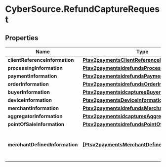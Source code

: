 # CyberSource.RefundCaptureRequest

## Properties
Name | Type | Description | Notes
------------ | ------------- | ------------- | -------------
**clientReferenceInformation** | [**Ptsv2paymentsClientReferenceInformation**](Ptsv2paymentsClientReferenceInformation.md) |  | [optional] 
**processingInformation** | [**Ptsv2paymentsidrefundsProcessingInformation**](Ptsv2paymentsidrefundsProcessingInformation.md) |  | [optional] 
**paymentInformation** | [**Ptsv2paymentsidrefundsPaymentInformation**](Ptsv2paymentsidrefundsPaymentInformation.md) |  | [optional] 
**orderInformation** | [**Ptsv2paymentsidrefundsOrderInformation**](Ptsv2paymentsidrefundsOrderInformation.md) |  | [optional] 
**buyerInformation** | [**Ptsv2paymentsidcapturesBuyerInformation**](Ptsv2paymentsidcapturesBuyerInformation.md) |  | [optional] 
**deviceInformation** | [**Ptsv2paymentsDeviceInformation**](Ptsv2paymentsDeviceInformation.md) |  | [optional] 
**merchantInformation** | [**Ptsv2paymentsidrefundsMerchantInformation**](Ptsv2paymentsidrefundsMerchantInformation.md) |  | [optional] 
**aggregatorInformation** | [**Ptsv2paymentsidcapturesAggregatorInformation**](Ptsv2paymentsidcapturesAggregatorInformation.md) |  | [optional] 
**pointOfSaleInformation** | [**Ptsv2paymentsidrefundsPointOfSaleInformation**](Ptsv2paymentsidrefundsPointOfSaleInformation.md) |  | [optional] 
**merchantDefinedInformation** | [**[Ptsv2paymentsMerchantDefinedInformation]**](Ptsv2paymentsMerchantDefinedInformation.md) | The description for this field is not available. | [optional] 


